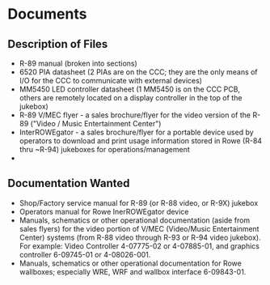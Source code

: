 # Documents

## Description of Files

- R-89 manual (broken into sections)
- 6520 PIA datasheet (2 PIAs are on the CCC; they are the only means of I/O for the CCC to communicate with external devices)
- MM5450 LED controller datasheet (1 MM5450 is on the CCC PCB, others are remotely located on a display controller in the top of the jukebox)
- R-89 V/MEC flyer - a sales brochure/flyer for the video version of the R-89 ("Video / Music Entertainment Center")
- InterROWEgator - a sales brochure/flyer for a portable device used by operators to download and print usage information stored in Rowe (R-84 thru ~R-94) jukeboxes for operations/management
- 

## Documentation Wanted

- Shop/Factory service manual for R-89 (or R-88 video, or R-9X) jukebox
- Operators manual for Rowe InerROWEgator device
- Manuals, schematics or other operational documentation (aside from sales flyers) for the video portion of V/MEC (Video/Music Entertainment Center) systems (from R-88 video through R-93 or R-94 video jukebox).  For example: Video Controller 4-07775-02 or 4-07885-01, and graphics controller 6-09745-01 or 4-08026-001.
- Manuals, schematics or other operational documentation for Rowe wallboxes; especially WRE, WRF and wallbox interface 6-09843-01.
